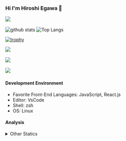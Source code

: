 ### Hi I'm Hiroshi Egawa 👋

<!-- 
- 🔭 I’m currently working on ...
- 🌱 I’m currently learning ...
- 👯 I’m looking to collaborate on ...
- 🤔 I’m looking for help with ...
- 💬 Ask me about ...
- 📫 How to reach me: ...
- 😄 Pronouns: ...
- ⚡ Fun fact: ... 
-->

![](https://github-profile-summary-cards.vercel.app/api/cards/profile-details?username=hiro9108&theme=solarized_dark)


<p align="left"> 

  <img alt="github stats" height="150px" src="https://github-readme-stats.vercel.app/api?username=hiro9108&count_private=true&show_icons=true&show_icons=true&theme=onedark" />

  <img alt="Top Langs" height="250px" src="https://github-readme-stats.vercel.app/api/top-langs/?username=hiro9108&layout=compact&langs_count=10&count_private=true&show_icons=true&show_icons=true&theme=onedark" />
</p>

[![trophy](https://github-profile-trophy.vercel.app/?username=hiro9108&theme=gruvbox)](https://github.com/ryo-ma/github-profile-trophy)

[![](https://raw.githubusercontent.com/hiro9108/hiro9108/master/profile-summary-card-output/dracula/0-profile-details.svg)](https://github.com/vn7n24fzkq/github-profile-summary-cards)

[![](https://raw.githubusercontent.com/hiro9108/hiro9108/master/profile-summary-card-output/dracula/1-repos-per-language.svg)](https://github.com/vn7n24fzkq/github-profile-summary-cards)

[![](https://raw.githubusercontent.com/hiro9108/hiro9108/master/profile-summary-card-output/dracula/2-most-commit-language.svg)](https://github.com/vn7n24fzkq/github-profile-summary-cards)


#### Development Environment

- Favorite Front-End Languages: JavaScript, React.js
- Editor: VsCode
- Shell: zsh
- OS: Linux

#### Analysis

<!-- <img height="150" src="https://github.com/yutkat/yutkat/blob/master/images/stat.svg" alt="Alternative Text"/> -->

<details>
  <summary>Other Statics</summary>
  <!--START_SECTION:waka-->
**🐱 My GitHub Data** 

> 🏆 1,966 Contributions in the Year 2021
 > 
> 📦 19.8 kB Used in GitHub's Storage 
 > 
> 🚫 Not Opted to Hire
 > 
> 📜 49 Public Repositories 
 > 
> 🔑 1 Private Repository 
 > 
**I'm an Early 🐤** 

```text
🌞 Morning    35 commits     █████░░░░░░░░░░░░░░░░░░░░   20.71% 
🌆 Daytime    81 commits     ████████████░░░░░░░░░░░░░   47.93% 
🌃 Evening    37 commits     █████░░░░░░░░░░░░░░░░░░░░   21.89% 
🌙 Night      16 commits     ██░░░░░░░░░░░░░░░░░░░░░░░   9.47%

```
📅 **I'm Most Productive on Wednesday** 

```text
Monday       10 commits     █░░░░░░░░░░░░░░░░░░░░░░░░   5.92% 
Tuesday      19 commits     ██░░░░░░░░░░░░░░░░░░░░░░░   11.24% 
Wednesday    59 commits     ████████░░░░░░░░░░░░░░░░░   34.91% 
Thursday     21 commits     ███░░░░░░░░░░░░░░░░░░░░░░   12.43% 
Friday       30 commits     ████░░░░░░░░░░░░░░░░░░░░░   17.75% 
Saturday     14 commits     ██░░░░░░░░░░░░░░░░░░░░░░░   8.28% 
Sunday       16 commits     ██░░░░░░░░░░░░░░░░░░░░░░░   9.47%

```


📊 **This Week I Spent My Time On** 

```text
⌚︎ Time Zone: Asia/Tokyo

💬 Programming Languages: 
Other                    53 hrs 47 mins      ████████████████████████░   97.05% 
Markdown                 1 hr 8 mins         ░░░░░░░░░░░░░░░░░░░░░░░░░   2.05% 
Lua                      15 mins             ░░░░░░░░░░░░░░░░░░░░░░░░░   0.46% 
VimL                     6 mins              ░░░░░░░░░░░░░░░░░░░░░░░░░   0.19% 
Text                     4 mins              ░░░░░░░░░░░░░░░░░░░░░░░░░   0.14%

🔥 Editors: 
Browser                  53 hrs 47 mins      ████████████████████████░   97.06% 
Neovim                   1 hr 37 mins        ░░░░░░░░░░░░░░░░░░░░░░░░░   2.94%

💻 Operating System: 
Linux                    55 hrs 25 mins      █████████████████████████   100.0%

```

**I Mostly Code in Vim script** 

```text
Vim script               8 repos             ████████████░░░░░░░░░░░░░   50.0% 
Shell                    3 repos             ████░░░░░░░░░░░░░░░░░░░░░   18.75% 
Rust                     2 repos             ███░░░░░░░░░░░░░░░░░░░░░░   12.5% 
TypeScript               2 repos             ███░░░░░░░░░░░░░░░░░░░░░░   12.5% 
AutoHotkey               1 repo              █░░░░░░░░░░░░░░░░░░░░░░░░   6.25%

```


**Timeline**

![Chart not found](https://raw.githubusercontent.com/yutkat/yutkat/main/charts/bar_graph.png) 


 Last Updated on 11/12/2021
<!--END_SECTION:waka-->
</details>